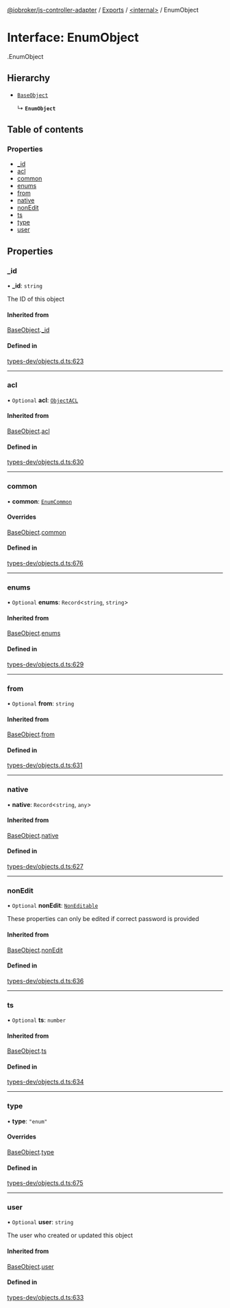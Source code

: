 [@iobroker/js-controller-adapter](../README.md) / [Exports](../modules.md) / [<internal\>](../modules/internal_.md) / EnumObject

# Interface: EnumObject

[<internal>](../modules/internal_.md).EnumObject

## Hierarchy

- [`BaseObject`](internal_.BaseObject.md)

  ↳ **`EnumObject`**

## Table of contents

### Properties

- [\_id](internal_.EnumObject.md#_id)
- [acl](internal_.EnumObject.md#acl)
- [common](internal_.EnumObject.md#common)
- [enums](internal_.EnumObject.md#enums)
- [from](internal_.EnumObject.md#from)
- [native](internal_.EnumObject.md#native)
- [nonEdit](internal_.EnumObject.md#nonedit)
- [ts](internal_.EnumObject.md#ts)
- [type](internal_.EnumObject.md#type)
- [user](internal_.EnumObject.md#user)

## Properties

### \_id

• **\_id**: `string`

The ID of this object

#### Inherited from

[BaseObject](internal_.BaseObject.md).[_id](internal_.BaseObject.md#_id)

#### Defined in

[types-dev/objects.d.ts:623](https://github.com/ioBroker/ioBroker.js-controller/blob/96c4ec99/packages/types-dev/objects.d.ts#L623)

___

### acl

• `Optional` **acl**: [`ObjectACL`](internal_.ObjectACL.md)

#### Inherited from

[BaseObject](internal_.BaseObject.md).[acl](internal_.BaseObject.md#acl)

#### Defined in

[types-dev/objects.d.ts:630](https://github.com/ioBroker/ioBroker.js-controller/blob/96c4ec99/packages/types-dev/objects.d.ts#L630)

___

### common

• **common**: [`EnumCommon`](internal_.EnumCommon.md)

#### Overrides

[BaseObject](internal_.BaseObject.md).[common](internal_.BaseObject.md#common)

#### Defined in

[types-dev/objects.d.ts:676](https://github.com/ioBroker/ioBroker.js-controller/blob/96c4ec99/packages/types-dev/objects.d.ts#L676)

___

### enums

• `Optional` **enums**: `Record`<`string`, `string`\>

#### Inherited from

[BaseObject](internal_.BaseObject.md).[enums](internal_.BaseObject.md#enums)

#### Defined in

[types-dev/objects.d.ts:629](https://github.com/ioBroker/ioBroker.js-controller/blob/96c4ec99/packages/types-dev/objects.d.ts#L629)

___

### from

• `Optional` **from**: `string`

#### Inherited from

[BaseObject](internal_.BaseObject.md).[from](internal_.BaseObject.md#from)

#### Defined in

[types-dev/objects.d.ts:631](https://github.com/ioBroker/ioBroker.js-controller/blob/96c4ec99/packages/types-dev/objects.d.ts#L631)

___

### native

• **native**: `Record`<`string`, `any`\>

#### Inherited from

[BaseObject](internal_.BaseObject.md).[native](internal_.BaseObject.md#native)

#### Defined in

[types-dev/objects.d.ts:627](https://github.com/ioBroker/ioBroker.js-controller/blob/96c4ec99/packages/types-dev/objects.d.ts#L627)

___

### nonEdit

• `Optional` **nonEdit**: [`NonEditable`](internal_.NonEditable.md)

These properties can only be edited if correct password is provided

#### Inherited from

[BaseObject](internal_.BaseObject.md).[nonEdit](internal_.BaseObject.md#nonedit)

#### Defined in

[types-dev/objects.d.ts:636](https://github.com/ioBroker/ioBroker.js-controller/blob/96c4ec99/packages/types-dev/objects.d.ts#L636)

___

### ts

• `Optional` **ts**: `number`

#### Inherited from

[BaseObject](internal_.BaseObject.md).[ts](internal_.BaseObject.md#ts)

#### Defined in

[types-dev/objects.d.ts:634](https://github.com/ioBroker/ioBroker.js-controller/blob/96c4ec99/packages/types-dev/objects.d.ts#L634)

___

### type

• **type**: ``"enum"``

#### Overrides

[BaseObject](internal_.BaseObject.md).[type](internal_.BaseObject.md#type)

#### Defined in

[types-dev/objects.d.ts:675](https://github.com/ioBroker/ioBroker.js-controller/blob/96c4ec99/packages/types-dev/objects.d.ts#L675)

___

### user

• `Optional` **user**: `string`

The user who created or updated this object

#### Inherited from

[BaseObject](internal_.BaseObject.md).[user](internal_.BaseObject.md#user)

#### Defined in

[types-dev/objects.d.ts:633](https://github.com/ioBroker/ioBroker.js-controller/blob/96c4ec99/packages/types-dev/objects.d.ts#L633)

